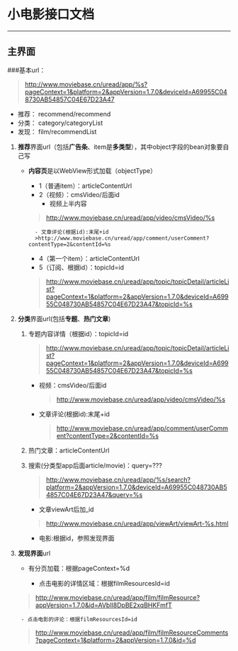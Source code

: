 # 小电影接口文档
---
## 主界面
###基本url：

>http://www.moviebase.cn/uread/app/%s?pageContext=1&platform=2&appVersion=1.7.0&deviceId=A69955C048730AB54857C04E67D23A47

- 推荐： recommend/recommend
- 分类： category/categoryList
- 发现： film/recommendList
	
1. **推荐**界面url（包括**广告条**、item是**多类型**），其中object字段的bean对象要自己写
	- **内容页**是以WebView形式加载（objectType）
		- 1（普通item）：articleContentUrl
		- 2（视频）：cmsVideo/后面id	
			- 视频上半内容
		> http://www.moviebase.cn/uread/app/video/cmsVideo/%s

			- 文章评论(根据id):末尾+id
			>http://www.moviebase.cn/uread/app/comment/userComment?contentType=2&contentId=%s

		- 4（第一个item）：articleContentUrl
		- 5（订阅、根据id）：topicId=id
		 > http://www.moviebase.cn/uread/app/topic/topicDetail/articleList?pageContext=1&platform=2&appVersion=1.7.0&deviceId=A69955C048730AB54857C04E67D23A47&topicId=%s

2. **分类**界面url(包括**专题**、**热门文章**)
	1.  专题内容详情（根据id）：topicId=id
		>http://www.moviebase.cn/uread/app/topic/topicDetail/articleList?pageContext=1&platform=2&appVersion=1.7.0&deviceId=A69955C048730AB54857C04E67D23A47&topicId=%s

		- 视频：cmsVideo/后面id	
			> http://www.moviebase.cn/uread/app/video/cmsVideo/%s

		- 文章评论(根据id):末尾+id
			>http://www.moviebase.cn/uread/app/comment/userComment?contentType=2&contentId=%s
			
	2. 热门文章：articleContentUrl
	3. 搜索(分类型app后面article/movie)：query=???
		>http://www.moviebase.cn/uread/app/%s/search?platform=2&appVersion=1.7.0&deviceId=A69955C048730AB54857C04E67D23A47&query=%s
		- 文章viewArt后加_id
		>http://www.moviebase.cn/uread/app/viewArt/viewArt-%s.html
		- 电影:根据id，参照发现界面

3. **发现界面**url
	- 有分页加载：根据pageContext=%d

		- 点击电影的详情区域：根据filmResourcesId=id
	>http://www.moviebase.cn/uread/app/film/filmResource?appVersion=1.7.0&id=AVblI8DpBE2xqBHKFmfT
	
		- 点击电影的评论：根据filmResourcesId=id
	>http://www.moviebase.cn/uread/app/film/filmResourceComments?pageContext=1&platform=2&appVersion=1.7.0&id=%d



